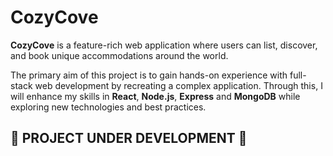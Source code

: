 
# CozyCove

**CozyCove** is a feature-rich web application where users can list, discover, and book unique accommodations around the world.

The primary aim of this project is to gain hands-on experience with full-stack web development by recreating a complex application. Through this, I will enhance my skills in **React**, **Node.js**, **Express** and **MongoDB** while exploring new technologies and best practices.

## 🚧 **PROJECT UNDER DEVELOPMENT** 🚧
